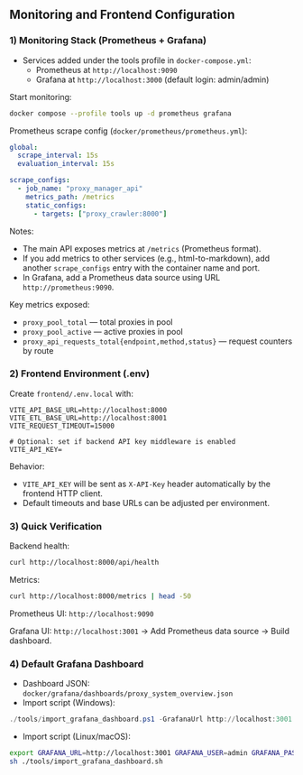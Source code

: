 ## Monitoring and Frontend Configuration

### 1) Monitoring Stack (Prometheus + Grafana)

- Services added under the tools profile in `docker-compose.yml`:
  - Prometheus at `http://localhost:9090`
  - Grafana at `http://localhost:3000` (default login: admin/admin)

Start monitoring:

```bash
docker compose --profile tools up -d prometheus grafana
```

Prometheus scrape config (`docker/prometheus/prometheus.yml`):

```yaml
global:
  scrape_interval: 15s
  evaluation_interval: 15s

scrape_configs:
  - job_name: "proxy_manager_api"
    metrics_path: /metrics
    static_configs:
      - targets: ["proxy_crawler:8000"]
```

Notes:

- The main API exposes metrics at `/metrics` (Prometheus format).
- If you add metrics to other services (e.g., html-to-markdown), add another `scrape_configs` entry with the container name and port.
- In Grafana, add a Prometheus data source using URL `http://prometheus:9090`.

Key metrics exposed:

- `proxy_pool_total` — total proxies in pool
- `proxy_pool_active` — active proxies in pool
- `proxy_api_requests_total{endpoint,method,status}` — request counters by route

### 2) Frontend Environment (.env)

Create `frontend/.env.local` with:

```
VITE_API_BASE_URL=http://localhost:8000
VITE_ETL_BASE_URL=http://localhost:8001
VITE_REQUEST_TIMEOUT=15000

# Optional: set if backend API key middleware is enabled
VITE_API_KEY=
```

Behavior:

- `VITE_API_KEY` will be sent as `X-API-Key` header automatically by the frontend HTTP client.
- Default timeouts and base URLs can be adjusted per environment.

### 3) Quick Verification

Backend health:

```bash
curl http://localhost:8000/api/health
```

Metrics:

```bash
curl http://localhost:8000/metrics | head -50
```

Prometheus UI: `http://localhost:9090`

Grafana UI: `http://localhost:3001` → Add Prometheus data source → Build dashboard.

### 4) Default Grafana Dashboard

- Dashboard JSON: `docker/grafana/dashboards/proxy_system_overview.json`
- Import script (Windows):

```powershell
./tools/import_grafana_dashboard.ps1 -GrafanaUrl http://localhost:3001 -User admin -Pass admin -DashboardPath docker/grafana/dashboards/proxy_system_overview.json
```

- Import script (Linux/macOS):

```bash
export GRAFANA_URL=http://localhost:3001 GRAFANA_USER=admin GRAFANA_PASS=admin
sh ./tools/import_grafana_dashboard.sh
```

